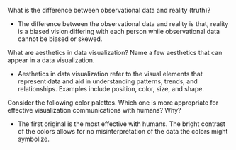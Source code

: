 What is the difference between observational data and reality (truth)?  
+  The difference between the observational data and reality is that, reality is a biased vision differing with each person while observational data cannot be biased or skewed.  

What are aesthetics in data visualization? Name a few aesthetics that can appear in a data visualization.  
+  Aesthetics in data visualization refer to the visual elements that represent data and aid in understanding patterns, trends, and relationships. Examples include position, color, size, and shape.

Consider the following color palettes. Which one is more appropriate for effective visualization communications with humans? Why?  
+  The first original is the most effective with humans. The bright contrast of the colors allows for no misinterpretation of the data the colors might symbolize.


